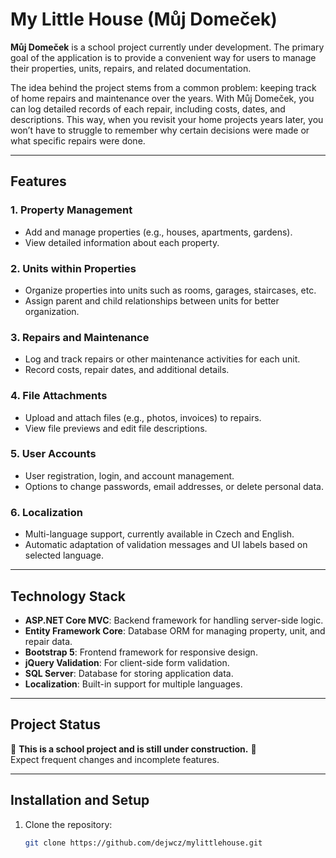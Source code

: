 # My Little House (Můj Domeček)

**Můj Domeček** is a school project currently under development. The primary goal of the application is to provide a convenient way for users to manage their properties, units, repairs, and related documentation.

The idea behind the project stems from a common problem: keeping track of home repairs and maintenance over the years. With Můj Domeček, you can log detailed records of each repair, including costs, dates, and descriptions. This way, when you revisit your home projects years later, you won’t have to struggle to remember why certain decisions were made or what specific repairs were done.

---

## Features

### 1. **Property Management**
   - Add and manage properties (e.g., houses, apartments, gardens).
   - View detailed information about each property.

### 2. **Units within Properties**
   - Organize properties into units such as rooms, garages, staircases, etc.
   - Assign parent and child relationships between units for better organization.

### 3. **Repairs and Maintenance**
   - Log and track repairs or other maintenance activities for each unit.
   - Record costs, repair dates, and additional details.

### 4. **File Attachments**
   - Upload and attach files (e.g., photos, invoices) to repairs.
   - View file previews and edit file descriptions.

### 5. **User Accounts**
   - User registration, login, and account management.
   - Options to change passwords, email addresses, or delete personal data.

### 6. **Localization**
   - Multi-language support, currently available in Czech and English.
   - Automatic adaptation of validation messages and UI labels based on selected language.

---

## Technology Stack

- **ASP.NET Core MVC**: Backend framework for handling server-side logic.
- **Entity Framework Core**: Database ORM for managing property, unit, and repair data.
- **Bootstrap 5**: Frontend framework for responsive design.
- **jQuery Validation**: For client-side form validation.
- **SQL Server**: Database for storing application data.
- **Localization**: Built-in support for multiple languages.

---

## Project Status

🚧 **This is a school project and is still under construction.** 🚧  
Expect frequent changes and incomplete features.

---

## Installation and Setup

1. Clone the repository:
   ```bash
   git clone https://github.com/dejwcz/mylittlehouse.git
